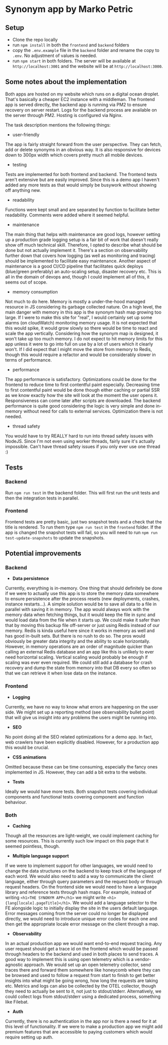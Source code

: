 # Synonym app by Marko Petric

## Setup

* Clone the repo locally
* run `npm install` in both the `frontend` and `backend` folders
* copy the `.env.example` file in the `backend` folder and rename the copy to `.env`. No adjustment of values is needed.
* run `npm start` in both folders.
The server will be available at `http://localhost:3001` and the website will be at `http://localhost:3000`.

## Some notes about the implementation

Both apps are hosted on my website which runs on a digital ocean droplet. That's basically a cheaper EC2 instance with a middleman. The frontend app is served directly, the backend app is running via PM2 to ensure recovery on server restart. Logs for the backend process are available on the server through PM2. Hosting is configured via Nginx.

The task description mentions the following things:

* user-friendly

The app is fairly straight forward from the user perspective. They can fetch, add or delete synonyms in an obvious way. It is also responsive for devices down to 300px width which covers pretty much all mobile devices.
* testing

Tests are implemented for both frontend and backend. The frontend tests aren't extensive but are easily improved. Since this is a demo app I haven't added any more tests as that would simply be busywork without showing off anything new.
* readability

Functions were kept small and are separated by function to facilitate better readability. Comments were added where it seemed helpful.
* maintenance

The main thing that helps with maintenance are good logs, however setting up a production grade logging setup is a fair bit of work that doesn't really show off much technical skill. Therefore, I opted to describe what should be done but not actually implement it. There's a section on observability further down that covers how logging (as well as monitoring and tracing) should be implemented to facilitate easy maintenance. Another aspect of maintenance is a good CI/CD pipeline that facilitates quick deploys (blue/green preferably) an auto-scaling setup, disaster recovery etc. This is all in the domain of devops and, though I could implement all of this, it seems out of scope.
* memory consumption

Not much to do here. Memory is mostly a under-the-hood managed resource in JS considering its garbage collected nature. On a high level, the main danger with memory in this app is the synonym hash map growing too large. If I were to make this site for "real", I would certainly set up some alarms (on cloudWatch) monitoring memory usage. It is not expected that this would spike, it would grow slowly so there would be time to react and scale the app vertically. Considering how the synonym map is designed, it won't take up too much memory. I do not expect to hit memory limits for this app unless it were to go into full on use by a lot of users which it clearly won't. If I did expect that I might move the store from memory to Redis, though this would require a refactor and would be considerably slower in terms of performance.
* performance

The app performance is satisfactory. Optimizations could be done for the frontend to reduce time to first contentful paint especially. Decreasing time to first contentful paint would be done though either caching or partial SSR as we know exactly how the site will look at the moment the user opens it. Responsiveness can come later after scripts are downloaded. The backend performance is quite good considering the logic is very simple and done in-memory without need for calls to external services. Optimization there is not needed.
* thread safety

You would have to try REALLY hard to run into thread safety issues with NodeJS. Since I'm not even using worker threads, fairly sure it's actually impossible. Can't have thread safety issues if you only ever use one thread :)

## Tests

### Backend

Run `npm run test` in the backend folder. This will first run the unit tests and then the integration tests in parallel.

### Frontend

Frontend tests are pretty basic, just two snapshot tests and a check that the title is rendered. To run them type `npm run test` in the `frontend` folder. If the app is changed the snapshot tests will fail, so you will need to run `npm run test-update-snapshots` to update the snapshots.

## Potential improvements

### Backend
* **Data persistence**

Currently, everything is in-memory. One thing that should definitely be done if we were to actually use this app is to store the memory data somewhere to ensure persistence after the process resets (new deployments, crashes, instance restarts...). A simple solution would be to save all data to a file in parallel with saving it in memory. The app would always work with the memory data when fetching things, but it would keep the file in sync and would load data from the file when it starts up. We could make it safer than that by moving this backup file off-server or just using Redis instead of our memory. Redis is kinda useful here since it works in memory as well and has good in-built sets. But there is no rush to do so. The pros would obviously be greater data integrity and the ability to scale horizontally. However, in memory operations are an order of magnitude quicker than calling an external Redis database and an app like this is unlikely to ever need horizontal scaling. Vertical scaling would probably be enough if scaling was ever even required. We could still add a database for crash recovery and dump the state from memory into that DB every so often so that we can retrieve it when lose data on the instance.

### Frontend

* **Logging**

Currently, we have no way to know what errors are happening on the user side. We might set up a reporting method (see observability bullet point) that will give us insight into any problems the users might be running into.

* **SEO**

No point doing all the SEO related optimizations for a demo app. In fact, web crawlers have been explicitly disabled. However, for a production app this would be crucial.

* **CSS animations**

Omitted because these can be time consuming, especially the fancy ones implemented in JS. However, they can add a bit extra to the website.

* **Tests**

Ideally we would have more tests. Both snapshot tests covering individual components and functional tests covering component and function behaviour.

### Both

* **Caching**

Though all the resources are light-weight, we could implement caching for some resources. This is currently such low impact on this page that it seemed pointless, though.

* **Multiple language support**

If we were to implement support for other languages, we would need to change the data structures on the backend to keep track of the language of each word. We would also need to add a way to communicate the client language, either through query parameters and the request body or through request headers. On the frontend side we would need to have a language library and reference texts through hash maps. For example, instead of writing `<h1>THE SYNONYM APP</h1>` we might write `<h1>{lang[locale].pageTitle}</h1>`. We would add a language selector to the FE alongside logic to initially display the site in the users default language. Error messages coming from the server could no longer be displayed directly, we would need to introduce unique error codes for each one and then get the appropriate locale error message on the client through a map.

* **Observability**

In an actual production app we would want end-to-end request tracing. Any user request should get a trace id on the frontend which would be passed through headers to the backend and used in both places to send traces. A good way to implement this is using open telemetry which is a vendor-agnostic approach. We would set up an open telemetry collector, send traces there and forward them somewhere like honeycomb where they can be browsed and used to follow a request from start to finish to get better insights into what might be going wrong, how long the requests are taking etc. Metrics and logs can also be collected by the OTEL collector, though they need to actually be sent to it, not just to stdout/stderr. Alternatively, we could collect logs from stdout/stderr using a dedicated process, something like Filebat.

* **Auth**

Currently, there is no authentication in the app nor is there a need for it at this level of functionality. If we were to make a production app we might add premium features that are accessible to paying customers which would require setting up auth.
